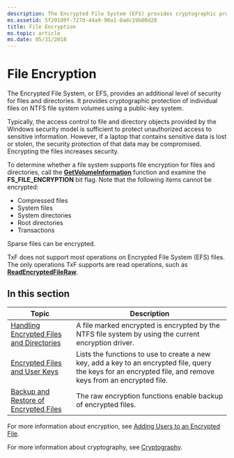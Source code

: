 ```yaml
---
description: The Encrypted File System (EFS) provides cryptographic protection of individual files on NTFS file system volumes by using a public-key system.
ms.assetid: 5f20109f-727d-44a9-90a1-0adc19b00d28
title: File Encryption
ms.topic: article
ms.date: 05/31/2018
---
```


# File Encryption

The Encrypted File System, or EFS, provides an additional level of security for files and directories. It provides cryptographic protection of individual files on NTFS file system volumes using a public-key system.

Typically, the access control to file and directory objects provided by the Windows security model is sufficient to protect unauthorized access to sensitive information. However, if a laptop that contains sensitive data is lost or stolen, the security protection of that data may be compromised. Encrypting the files increases security.

To determine whether a file system supports file encryption for files and directories, call the [**GetVolumeInformation**](/windows/desktop/api/FileAPI/nf-fileapi-getvolumeinformationa) function and examine the **FS\_FILE\_ENCRYPTION** bit flag. Note that the following items cannot be encrypted:

-   Compressed files
-   System files
-   System directories
-   Root directories
-   Transactions

Sparse files can be encrypted.

TxF does not support most operations on Encrypted File System (EFS) files. The only operations TxF supports are read operations, such as [**ReadEncryptedFileRaw**](/windows/desktop/api/WinBase/nf-winbase-readencryptedfileraw).

## In this section



| Topic                                                                                               | Description                                                                                                                                                              |
|-----------------------------------------------------------------------------------------------------|--------------------------------------------------------------------------------------------------------------------------------------------------------------------------|
| [Handling Encrypted Files and Directories](handling-encrypted-files-and-directories.md)<br/> | A file marked encrypted is encrypted by the NTFS file system by using the current encryption driver.<br/>                                                          |
| [Encrypted Files and User Keys](encrypted-files-and-user-keys.md)<br/>                       | Lists the functions to use to create a new key, add a key to an encrypted file, query the keys for an encrypted file, and remove keys from an encrypted file.<br/> |
| [Backup and Restore of Encrypted Files](backup-and-restore-of-encrypted-files.md)<br/>       | The raw encryption functions enable backup of encrypted files.<br/>                                                                                                |



 

For more information about encryption, see [Adding Users to an Encrypted File](adding-users-to-an-encrypted-file.md).

For more information about cryptography, see [Cryptography](/windows/desktop/SecCrypto/cryptography-portal).

 

